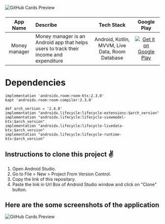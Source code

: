 ![GitHub Cards Preview](https://firebasestorage.googleapis.com/v0/b/snapchat-f2264.appspot.com/o/Blue%20and%20Pink%20Simple%20Empowerment%20Keynote%20Presentation%20(2).png?alt=media&token=e1f7a33d-1e28-41b3-b31f-9daa7dc1828b)

###  
App Name                   | Describe                  | Tech Stack             | Google Play 
:------------------------: | :------------------------ | :------------------------: | :------------------------: 
Money manager | Money manager is an Android app that helps users to track their income and expenditure | Android, Kotlin, MVVM, Live Data, Room Database | [![Get it on Google Play](https://i.imgur.com/T9HnFlW.png)](https://play.google.com/store/apps/details?id=com.pns.moneymanager)

# Dependencies 

    implementation 'androidx.room:room-ktx:2.3.0'
    kapt 'androidx.room:room-compiler:2.3.0'

    def arch_version = '2.4.0'
    implementation "androidx.lifecycle:lifecycle-extensions:$arch_version"
    implementation "androidx.lifecycle:lifecycle-viewmodel-ktx:$arch_version"
    implementation "androidx.lifecycle:lifecycle-livedata-ktx:$arch_version"
    implementation "androidx.lifecycle:lifecycle-runtime-ktx:$arch_version"

## Instructions to clone this project ✌
1. Open Android Studio.
2. Go to File > New > Project From Version Control.
3. Copy the link of this repositary.
4. Paste the link in Url Box of Android Studio window and click on "Clone" button.

## Here are the some screenshots of the application

![GitHub Cards Preview](https://firebasestorage.googleapis.com/v0/b/snapchat-f2264.appspot.com/o/Untitled%20design%20(16).png?alt=media&token=26cd2f1d-d5d8-4514-b98e-423c45b4797f)
